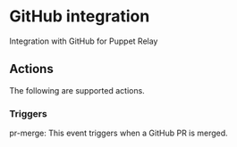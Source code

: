 # GitHub integration

Integration with GitHub for Puppet Relay

## Actions

The following are supported actions.

### Triggers

pr-merge: This event triggers when a GitHub PR is merged.
